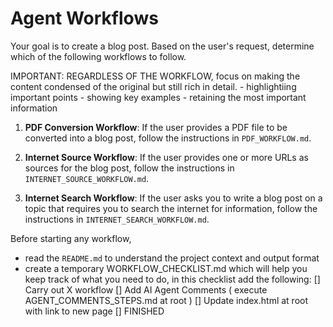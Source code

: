 

# Agent Workflows

Your goal is to create a blog post. Based on the user's request, determine which of the following workflows to follow.

IMPORTANT: REGARDLESS OF THE WORKFLOW, focus on making the content condensed of the original but still rich in detail.
    - highlightiing important points
    - showing key examples
    - retaining the most important information

1.  **PDF Conversion Workflow**: If the user provides a PDF file to be converted into a blog post, follow the instructions in `PDF_WORKFLOW.md`.

2.  **Internet Source Workflow**: If the user provides one or more URLs as sources for the blog post, follow the instructions in `INTERNET_SOURCE_WORKFLOW.md`.

3.  **Internet Search Workflow**: If the user asks you to write a blog post on a topic that requires you to search the internet for information, follow the instructions in `INTERNET_SEARCH_WORKFLOW.md`.

Before starting any workflow, 

 - read the `README.md` to understand the project context and output format
 - create a temporary WORKFLOW_CHECKLIST.md which will help you keep track of what you need to do, in this checklist add the following:
    [] Carry out X workflow
    [] Add AI Agent Comments ( execute AGENT_COMMENTS_STEPS.md at root )
    [] Update index.html at root with link to new page
    [] FINISHED